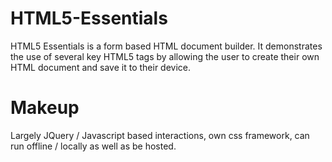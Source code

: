 # HTML5-Essentials
HTML5 Essentials is a form based HTML document builder.
It demonstrates the use of several key HTML5 tags by allowing the user to create their own HTML document and save it to their device.

# Makeup
Largely JQuery / Javascript based interactions, own css framework, can run offline / locally as well as be hosted. 
